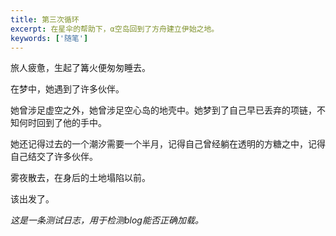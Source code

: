 ```yaml
---
title: 第三次循环
excerpt: 在星伞的帮助下，α空岛回到了方舟建立伊始之地。
keywords: ['随笔']
---
```


旅人疲惫，生起了篝火便匆匆睡去。

在梦中，她遇到了许多伙伴。

她曾涉足虚空之外，她曾涉足空心岛的地壳中。她梦到了自己早已丢弃的项链，不知何时回到了他的手中。

她还记得过去的一个潮汐需要一个半月，记得自己曾经躺在透明的方糖之中，记得自己结交了许多伙伴。

雾夜散去，在身后的土地塌陷以前。

该出发了。

*这是一条测试日志，用于检测blog能否正确加载。*